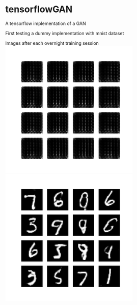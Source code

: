 # tensorflowGAN
A tensorflow implementation of a GAN

First testing a dummy implementation with mnist dataset

Images after each overnight training session<br>
<img src="https://github.com/SeaUrc/tensorflowGAN/blob/main/image_training_1.png?raw=true">
<img src="https://github.com/SeaUrc/tensorflowGAN/blob/main/image_training_2.png?raw=true">